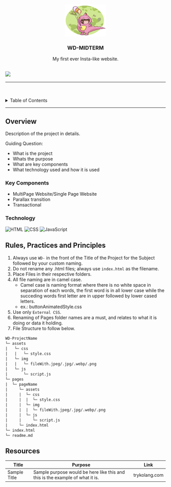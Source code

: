 <a name="readme-top">

<br/>

<br />
<div align="center">
  <a href="https://github.com/fabular-rhm">
  <!-- TODO: If you want to add logo or banner you can add it here -->
    <img src="./assets/img/DINO-LOGO.png" alt="" width="130" height="100">
  </a>
<!-- TODO: Change Title to the name of the title of your Project -->
  <h3 align="center">WD-MIDTERM</h3>
</div>
<!-- TODO: Make a short description -->
<div align="center">
  My first ever Insta-like website.
</div>

<br />

<!-- TODO: Change the zyx-0314 into your github username  -->
<!-- TODO: Change the WD-Template-Project into the same name of your folder -->
![](https://visit-counter.vercel.app/counter.png?page=zyx-0314/WD-Template-Project)

---

<br />
<br />

<!-- TODO: If you want to add more layers for your readme -->
<details>
  <summary>Table of Contents</summary>
  <ol>
    <li>
      <a href="#overview"> The project is about making your own website and linked your artworks there. The purpose of this project helps to familiarize about basic website designing using multipage website. Used tool: HTML and CSS.</a>
      <ol>
        <li>
          <a href="#key-components"> Multipage website. Basic Parallax Transition and Transsactional.</a>
        </li>
        <li>
          <a href="#technology">(https://img.shields.io/badge/HTML-E34F26?style=for-the-badge&logo=html5&logoColor=white)</a>
          <a href="#technology">(https://img.shields.io/badge/CSS-1572B6?style=for-the-badge&logo=css3&logoColor=white)
          </a>
        </li>
      </ol>
    </li>
    <li>
      <a href="#rule,-practices-and-principles">Rules, Practices and Principles</a>
    </li>
    <li>
      <a href="#resources">| WD-Template Project | This is the template I used for my project | https://github.com/zyx-0314 |
      <br>
      | Instagram Profile Page | Inspired and how to code the profile insta page. | https://codepen.io/railaru/pen/WNNmreV |
      </a>
      <br>
      | Follow Unfollow Toggle Button | For follow and unfollow toggle button | https://codepen.io/Onejohi/pen/MvRPYM |
    </li>
  </ol>
</details>

---

## Overview

<!-- TODO: To be changed -->
<!-- The following are just sample -->
Description of the project in details.

Guiding Question:
- What is the project
- Whats the purpose
- What are key components
- What technology used and how it is used

### Key Components
<!-- TODO: List of Key Components -->
<!-- The following are just sample -->
- MultiPage Website/Single Page Website
- Parallax transition
- Transactional

### Technology
<!-- TODO: List of Technology Used -->
![HTML](https://img.shields.io/badge/HTML-E34F26?style=for-the-badge&logo=html5&logoColor=white)
![CSS](https://img.shields.io/badge/CSS-1572B6?style=for-the-badge&logo=css3&logoColor=white)
![JavaScript](https://img.shields.io/badge/JavaScript-F7DF1E?style=for-the-badge&logo=javascript&logoColor=white)

## Rules, Practices and Principles
1. Always use `WD-` in the front of the Title of the Project for the Subject followed by your custom naming.
2. Do not rename any .html files; always use `index.html` as the filename.
3. Place Files in their respective folders.
4. All file naming are in camel case.
   - Camel case is naming format where there is no white space in separation of each words, the first word is in all lower case while the succeding words first letter are in upper followed by lower cased letters.
   - ex.: buttonAnimatedStyle.css
5. Use only `External CSS`.
6. Renaming of Pages folder names are a must, and relates to what it is doing or data it holding.
7. File Structure to follow below.

```
WD-ProjectName
└─ assets
|   └─ css
|   |   └─ style.css
|   └─ img
|   |   └─ fileWith.jpeg/.jpg/.webp/.png
|   └─ js
|       └─ script.js
└─ pages
|  └─ pageName
|     └─ assets
|     |  └─ css
|     |  |  └─ style.css
|     |  └─ img
|     |  |  └─ fileWith.jpeg/.jpg/.webp/.png
|     |  └─ js
|     |     └─ script.js
|     └─ index.html
└─ index.html
└─ readme.md
```

## Resources

<!-- TODO: Add References -->
| Title | Purpose | Link |
|-|-|-|
| Sample Title | Sample purpose would be here like this and this is the example of what it is. | trykolang.com |
